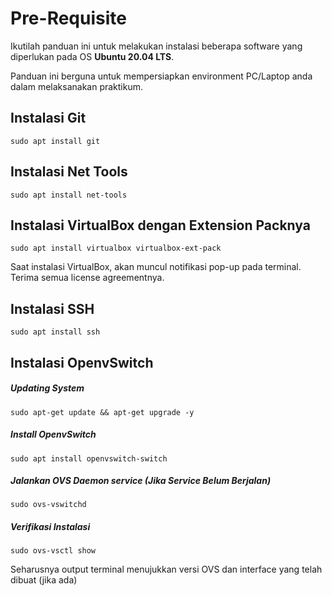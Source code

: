 # Pre-Requisite
Ikutilah panduan ini untuk melakukan instalasi beberapa software yang diperlukan pada OS __Ubuntu 20.04 LTS__.

Panduan ini berguna untuk mempersiapkan environment PC/Laptop anda dalam melaksanakan praktikum.

## Instalasi Git
```
sudo apt install git
```

## Instalasi Net Tools
```
sudo apt install net-tools
```

## Instalasi VirtualBox dengan Extension Packnya
```
sudo apt install virtualbox virtualbox-ext-pack
```
Saat instalasi VirtualBox, akan muncul notifikasi pop-up pada terminal. Terima semua license agreementnya. 

## Instalasi SSH
```
sudo apt install ssh
```


## Instalasi OpenvSwitch
##### Updating System
```
sudo apt-get update && apt-get upgrade -y
```
##### Install OpenvSwitch

```
sudo apt install openvswitch-switch
```
##### Jalankan OVS Daemon service (Jika Service Belum Berjalan)
```
sudo ovs-vswitchd
```
##### Verifikasi Instalasi 
```
sudo ovs-vsctl show
```
Seharusnya output terminal menujukkan versi OVS dan interface yang telah dibuat (jika ada)


